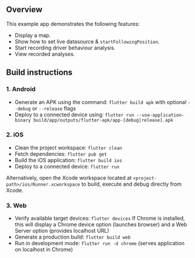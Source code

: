 ## Overview

This example app demonstrates the following features:
- Display a map.
- Show how to set live datasource & `startFollowingPosition`.
- Start recording driver behaviour analysis.
- View recorded analyses.

## Build instructions

### 1. Android

- Generate an APK using the command: `flutter build apk` with optional `--debug` or `--release` flags
- Deploy to a connected device using: `flutter run --use-application-binary build/app/outputs/flutter-apk/app-[debug|release].apk`

### 2. iOS

- Clean the project workspace: `flutter clean`
- Fetch dependencies: `flutter pub get`
- Build the iOS application: `flutter build ios`
- Deploy to a connected device: `flutter run`

Alternatively, open the Xcode workspace located at `<project-path>/ios/Runner.xcworkspace` to build, execute and debug directly from Xcode.

### 3. Web

- Verify available target devices: `flutter devices`
  If Chrome is installed, this will display a Chrome device option (launches browser) and a Web Server option (provides localhost URL)
- Generate a production build: `flutter build web`
- Run in development mode: `flutter run -d chrome` (serves application on localhost in Chrome)